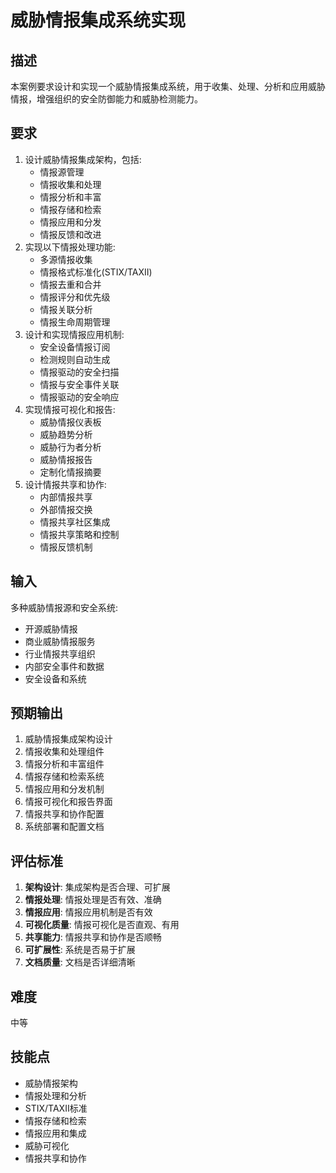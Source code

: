 # 威胁情报集成系统实现

## 描述

本案例要求设计和实现一个威胁情报集成系统，用于收集、处理、分析和应用威胁情报，增强组织的安全防御能力和威胁检测能力。

## 要求

1. 设计威胁情报集成架构，包括:
   - 情报源管理
   - 情报收集和处理
   - 情报分析和丰富
   - 情报存储和检索
   - 情报应用和分发
   - 情报反馈和改进
2. 实现以下情报处理功能:
   - 多源情报收集
   - 情报格式标准化(STIX/TAXII)
   - 情报去重和合并
   - 情报评分和优先级
   - 情报关联分析
   - 情报生命周期管理
3. 设计和实现情报应用机制:
   - 安全设备情报订阅
   - 检测规则自动生成
   - 情报驱动的安全扫描
   - 情报与安全事件关联
   - 情报驱动的安全响应
4. 实现情报可视化和报告:
   - 威胁情报仪表板
   - 威胁趋势分析
   - 威胁行为者分析
   - 威胁情报报告
   - 定制化情报摘要
5. 设计情报共享和协作:
   - 内部情报共享
   - 外部情报交换
   - 情报共享社区集成
   - 情报共享策略和控制
   - 情报反馈机制

## 输入

多种威胁情报源和安全系统:
- 开源威胁情报
- 商业威胁情报服务
- 行业情报共享组织
- 内部安全事件和数据
- 安全设备和系统

## 预期输出

1. 威胁情报集成架构设计
2. 情报收集和处理组件
3. 情报分析和丰富组件
4. 情报存储和检索系统
5. 情报应用和分发机制
6. 情报可视化和报告界面
7. 情报共享和协作配置
8. 系统部署和配置文档

## 评估标准

1. **架构设计**: 集成架构是否合理、可扩展
2. **情报处理**: 情报处理是否有效、准确
3. **情报应用**: 情报应用机制是否有效
4. **可视化质量**: 情报可视化是否直观、有用
5. **共享能力**: 情报共享和协作是否顺畅
6. **可扩展性**: 系统是否易于扩展
7. **文档质量**: 文档是否详细清晰

## 难度

中等

## 技能点

- 威胁情报架构
- 情报处理和分析
- STIX/TAXII标准
- 情报存储和检索
- 情报应用和集成
- 威胁可视化
- 情报共享和协作